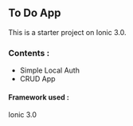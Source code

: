 ## To Do App

This is a starter project on Ionic 3.0.

### Contents :
- Simple Local Auth
- CRUD App

#### Framework used :
Ionic 3.0